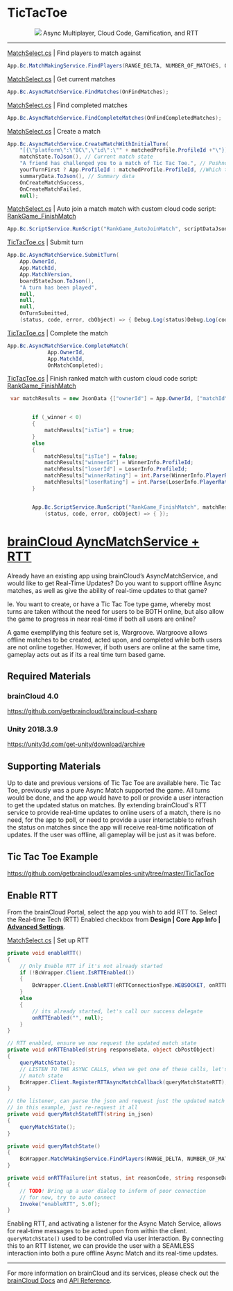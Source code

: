 # TicTacToe

<p align="center">
    <img  src="../_screenshots/x_TicTacToe.png?raw=true">
    Async Multiplayer, Cloud Code, Gamification, and RTT
</p>

---

[MatchSelect.cs](https://github.com/getbraincloud/examples-unity/blob/master/TicTacToe/Assets/Scripts/Menus/MatchSelect.cs)  | Find players to match against
```csharp
App.Bc.MatchMakingService.FindPlayers(RANGE_DELTA, NUMBER_OF_MATCHES, OnFindPlayers);
```

[MatchSelect.cs](https://github.com/getbraincloud/examples-unity/blob/master/TicTacToe/Assets/Scripts/Menus/MatchSelect.cs)  | Get current matches
```csharp
App.Bc.AsyncMatchService.FindMatches(OnFindMatches);
```

[MatchSelect.cs](https://github.com/getbraincloud/examples-unity/blob/master/TicTacToe/Assets/Scripts/Menus/MatchSelect.cs)  | Find completed matches
```csharp
App.Bc.AsyncMatchService.FindCompleteMatches(OnFindCompletedMatches);
```

[MatchSelect.cs](https://github.com/getbraincloud/examples-unity/blob/master/TicTacToe/Assets/Scripts/Menus/MatchSelect.cs)  | Create a match
```csharp
App.Bc.AsyncMatchService.CreateMatchWithInitialTurn(
    "[{\"platform\":\"BC\",\"id\":\"" + matchedProfile.ProfileId +"\"}]", // Opponents
    matchState.ToJson(), // Current match state
    "A friend has challenged you to a match of Tic Tac Toe.", // Pushnotification Message
    yourTurnFirst ? App.ProfileId : matchedProfile.ProfileId, //Which turn it is. We picked randomly
    summaryData.ToJson(), // Summary data
    OnCreateMatchSuccess,
    OnCreateMatchFailed,
    null);
```


[MatchSelect.cs](https://github.com/getbraincloud/examples-unity/blob/master/TicTacToe/Assets/Scripts/Menus/MatchSelect.cs) | Auto join a match match with custom cloud code script: [RankGame_FinishMatch](https://getbraincloud.com/apidocs/cloud-code-central/handy-cloud-code-scripts/rankgame_autojoinmatch/)
```csharp
App.Bc.ScriptService.RunScript("RankGame_AutoJoinMatch", scriptDataJson.ToJson(), OnCreateMatchSuccess, OnCreateMatchFailed);
```

[TicTacToe.cs](https://github.com/getbraincloud/examples-unity/blob/master/TicTacToe/Assets/Scripts/Menus/TicTacToe.cs)  | Submit turn
```csharp
App.Bc.AsyncMatchService.SubmitTurn(
    App.OwnerId,
    App.MatchId,
    App.MatchVersion,
    boardStateJson.ToJson(),
    "A turn has been played",
    null,
    null,
    null,
    OnTurnSubmitted, 
    (status, code, error, cbObject) => { Debug.Log(status)Debug.Log(code); Debug.Log(error.ToString()); });
```


[TicTacToe.cs](https://github.com/getbraincloud/examples-unity/blob/master/TicTacToe/Assets/Scripts/Menus/TicTacToe.cs) | Complete the match
```csharp
App.Bc.AsyncMatchService.CompleteMatch(
             App.OwnerId,
             App.MatchId,
             OnMatchCompleted);
```


[TicTacToe.cs](https://github.com/getbraincloud/examples-unity/blob/master/TicTacToe/Assets/Scripts/Menus/TicTacToe.cs)  | Finish ranked match with custom cloud code script: [RankGame_FinishMatch](https://getbraincloud.com/apidocs/cloud-code-central/handy-cloud-code-scripts/rankgame_finishmatch/)
```csharp
 var matchResults = new JsonData {["ownerId"] = App.OwnerId, ["matchId"] = App.MatchId};


        if (_winner < 0)
        {
            matchResults["isTie"] = true;
        }
        else
        {
            matchResults["isTie"] = false;
            matchResults["winnerId"] = WinnerInfo.ProfileId;
            matchResults["loserId"] = LoserInfo.ProfileId;
            matchResults["winnerRating"] = int.Parse(WinnerInfo.PlayerRating);
            matchResults["loserRating"] = int.Parse(LoserInfo.PlayerRating);
        }


        App.Bc.ScriptService.RunScript("RankGame_FinishMatch", matchResults.ToJson(), OnMatchCompleted,
            (status, code, error, cbObject) => { });
```




# [brainCloud AyncMatchService + RTT](https://getbraincloud.com/apidocs/tutorials/unity-tutorials/braincloud-ayncmatchservice-rtt/)
Already have an existing app using brainCloud’s AsyncMatchService, and would like to get Real-Time Updates? Do you want to support offline Async matches, as well as give the ability of real-time updates to that game? 

Ie. You want to create, or have a Tic Tac Toe type game, whereby most turns are taken without the need for users to be BOTH online, but also allow the game to progress in near real-time if both all users are online?

A game exemplifying this feature set is, Wargroove. Wargroove allows offline matches to be created, acted upon, and completed while both users are not online together. However, if both users are online at the same time, gameplay acts out as if its a real time turn based game.

## Required Materials

### brainCloud 4.0 
https://github.com/getbraincloud/braincloud-csharp

### Unity 2018.3.9
https://unity3d.com/get-unity/download/archive

## Supporting Materials

Up to date and previous versions of Tic Tac Toe are available here. Tic Tac Toe, previously was a pure Async Match supported the game. All turns would be done, and the app would have to poll or provide a user interaction to get the updated status on matches. By extending brainCloud's RTT service to provide real-time updates to online users of a match, there is no need, for the app to poll, or need to provide a user interactable to refresh the status on matches since the app will receive real-time notification of updates. If the user was offline, all gameplay will be just as it was before.


## Tic Tac Toe Example
https://github.com/getbraincloud/examples-unity/tree/master/TicTacToe

## Enable RTT
From the brainCloud Portal, select the app you wish to add RTT to. Select the Real-time Tech (RTT) Enabled checkbox from **Design | Core App Info | [Advanced Settings](https://sharedprod.braincloudservers.com/admin/dashboard#/development/core-settings-advanced-settings )**. 


[MatchSelect.cs](https://github.com/getbraincloud/examples-unity/blob/master/TicTacToe/Assets/Scripts/Menus/MatchSelect.cs) | Set up RTT
```csharp
private void enableRTT()
{
    // Only Enable RTT if it's not already started
    if (!BcWrapper.Client.IsRTTEnabled())
    {
        BcWrapper.Client.EnableRTT(eRTTConnectionType.WEBSOCKET, onRTTEnabled, onRTTFailure);
    }
    else
    {
        // its already started, let's call our success delegate 
        onRTTEnabled("", null);
    }
}
```

```csharp
// RTT enabled, ensure we now request the updated match state
private void onRTTEnabled(string responseData, object cbPostObject)
{
    queryMatchState();
    // LISTEN TO THE ASYNC CALLS, when we get one of these calls, let's just refresh 
    // match state
    BcWrapper.Client.RegisterRTTAsyncMatchCallback(queryMatchStateRTT);
}
```

```csharp
// the listener, can parse the json and request just the updated match 
// in this example, just re-request it all
private void queryMatchStateRTT(string in_json)
{
    queryMatchState();
}
```

```csharp
private void queryMatchState()
{
    BcWrapper.MatchMakingService.FindPlayers(RANGE_DELTA, NUMBER_OF_MATCHES, OnFindPlayers);
}
```

```csharp
private void onRTTFailure(int status, int reasonCode, string responseData, object cbPostObject)
{
    // TODO! Bring up a user dialog to inform of poor connection
    // for now, try to auto connect 
    Invoke("enableRTT", 5.0f);
}
```

Enabling RTT, and activating a listener for the Async Match Service, allows for real-time messages to be acted upon from within the client. `queryMatchState()` used to be controlled via user interaction. By connecting this to an RTT listener, we can provide the user with a SEAMLESS interaction into both a pure offline Async Match and its real-time updates. 

---

For more information on brainCloud and its services, please check out the [brainCloud Docs](https://getbraincloud.com/apidocs/) and [API Reference](https://getbraincloud.com/apidocs/apiref/?csharp#introduction).
